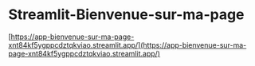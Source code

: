 # Streamlit-Bienvenue-sur-ma-page

[https://app-bienvenue-sur-ma-page-xnt84kf5ygppcdztqkviao.streamlit.app/](https://app-bienvenue-sur-ma-page-xnt84kf5ygppcdztqkviao.streamlit.app/)
